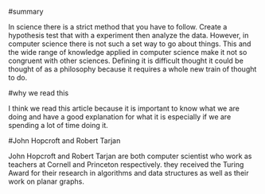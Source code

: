 #summary 

In science there is a strict method that you have to follow. Create a hypothesis test that with a experiment then analyze the data. However, in computer science there is not such a set way to go about things. This and the wide range of knowledge applied in computer science make it not so congruent with other sciences. Defining it is difficult thought it could be thought of as a philosophy because it requires a whole new train of thought to do. 

#why we read this

I think we read this article because it is important to know  what we are doing and have a good explanation for what it is especially if we are spending a lot of time doing it. 

#John Hopcroft and Robert Tarjan

John Hopcroft and Robert Tarjan are both computer scientist who work as teachers at Cornell and Princeton respectively. they received the Turing Award for their research in algorithms and data structures as well as their work on planar graphs.    